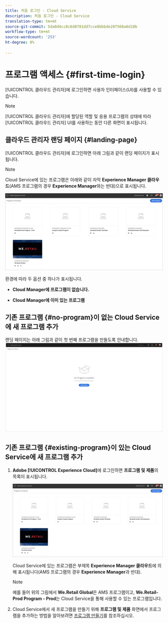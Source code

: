 ```yaml
---
title: 처음 로그인 - Cloud Service
description: 처음 로그인 - Cloud Service
translation-type: tm+mt
source-git-commit: 5da0d4cc8c6d8781dd7cce8bbbde207568a6d10b
workflow-type: tm+mt
source-wordcount: '253'
ht-degree: 0%

---
```



# 프로그램 액세스 {#first-time-login}

[!UICONTROL 클라우드 관리자]에 로그인하면 사용자 인터페이스(UI)를 사용할 수 있습니다.

>[!NOTE]
>
>[!UICONTROL 클라우드 관리자]에 할당된 역할 및 응용 프로그램의 상태에 따라 [!UICONTROL 클라우드 관리자] UI를 사용하는 동안 다른 화면이 표시됩니다.

## 클라우드 관리자 랜딩 페이지 {#landing-page}

[!UICONTROL 클라우드 관리자]에 로그인하면 아래 그림과 같이 랜딩 페이지가 표시됩니다.

>[!NOTE]
>
>Cloud Service에 있는 프로그램은 아래와 같이 자막 **Experience Manager 클라우드**(AMS 프로그램의 경우 **Experience Manager**&#x200B;와는 반대)으로 표시됩니다.

![](assets/first_timelogin1.png)


환경에 따라 두 옵션 중 하나가 표시됩니다.

* **Cloud Manager에 프로그램이 없습니다.**

* **Cloud Manager에 이미 있는 프로그램**

## 기존 프로그램 {#no-program}이 없는 Cloud Service에 새 프로그램 추가


랜딩 페이지는 아래 그림과 같이 첫 번째 프로그램을 만들도록 안내합니다.
![](assets/first_timelogin0.png)


## 기존 프로그램 {#existing-program}이 있는 Cloud Service에 새 프로그램 추가


1. **Adobe [!UICONTROL Experience Cloud]**&#x200B;에 로그인하면 **프로그램 및 제품**&#x200B;의 목록이 표시됩니다.

   ![](assets/first_timelogin1.png)

   Cloud Service에 있는 프로그램은 부제목 **Experience Manager 클라우드**&#x200B;에 의해 표시됩니다(AMS 프로그램의 경우 **Experience Manager**&#x200B;과 반대).

   >[!NOTE]
   >예를 들어 위의 그림에서 **We.Retail Global**&#x200B;은 AMS 프로그램이고, **We.Retail-Prod Program - Prod**&#x200B;는 Cloud Service을 통해 사용할 수 있는 프로그램입니다.

1. Cloud Service에서 새 프로그램을 만들기 위해 **프로그램 및 제품** 화면에서 프로그램을 추가하는 방법을 알아보려면 [프로그램 만들기](/help/onboarding/getting-access-to-aem-in-cloud/creating-a-program.md)를 참조하십시오.


